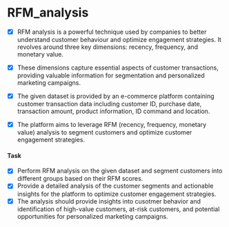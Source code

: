 # RFM_analysis
- [x] RFM analysis is a powerful technique used by companies to better understand customer behaviour and optimize engagement strategies. It revolves around three key dimensions: recency, frequency, and monetary value. 
- [x] These dimensions capture essential aspects of customer transactions, providing valuable information for segmentation and personalized marketing campaigns.

 - [x] The given dataset is provided by an e-commerce platform containing customer transaction data including customer ID, purchase date, transaction amount, product information, ID command and location. 
 - [x] The platform aims to leverage RFM (recency, frequency, monetary value) analysis to segment customers and optimize customer engagement strategies.


#### Task
- [x] Perform RFM analysis on the given dataset and segment customers into different groups based on their RFM scores.
- [x] Provide a detailed analysis of the customer segments and actionable insights for the platform to optimize customer engagement strategies.
- [x] The analysis should  provide insights into cusotmer behavior and identification of high-value customers, at-risk customers, and potential opportunities for personalized marketing campaigns.